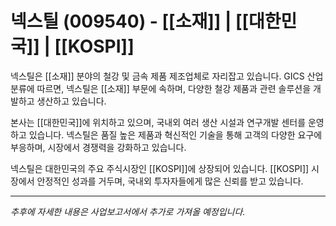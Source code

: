 # 넥스틸 (009540) - [[소재]] | [[대한민국]] | [[KOSPI]]

넥스틸은 [[소재]] 분야의 철강 및 금속 제품 제조업체로 자리잡고 있습니다. GICS 산업분류에 따르면, 넥스틸은 [[소재]] 부문에 속하며, 다양한 철강 제품과 관련 솔루션을 개발하고 생산하고 있습니다.

본사는 [[대한민국]]에 위치하고 있으며, 국내외 여러 생산 시설과 연구개발 센터를 운영하고 있습니다. 넥스틸은 품질 높은 제품과 혁신적인 기술을 통해 고객의 다양한 요구에 부응하며, 시장에서 경쟁력을 강화하고 있습니다.

넥스틸은 대한민국의 주요 주식시장인 [[KOSPI]]에 상장되어 있습니다. [[KOSPI]] 시장에서 안정적인 성과를 거두며, 국내외 투자자들에게 많은 신뢰를 받고 있습니다.

---

*추후에 자세한 내용은 사업보고서에서 추가로 가져올 예정입니다.*